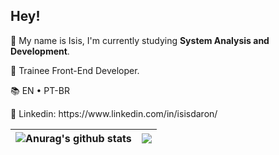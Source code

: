 ## Hey!
<p> 🚀 My name is Isis, I'm currently studying <strong> System Analysis and Development</strong>. </p>
<p> 🎨 Trainee Front-End Developer. </p>
<p> 📚 EN • PT-BR </p>
<p> 📩 Linkedin: https://www.linkedin.com/in/isisdaron/ </p>


| <img align="center" src="https://github-readme-stats.vercel.app/api?username=isismd&count_private=true&theme=dracula&show_icons=true&hide=prs" alt="Anurag's github stats" /> | <img align="center" src="https://github-readme-stats.vercel.app/api/top-langs/?username=isismd&hide=html&layout=compact&theme=dracula&langs_count=10" /> |
| ------------- | ------------- |

 
